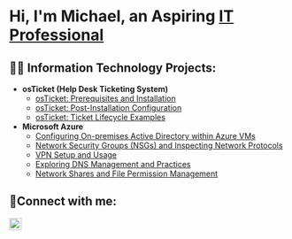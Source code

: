 <h1>Hi, I'm Michael, an Aspiring <a href="https://linkedin.com/in/Michael">IT Professional </a></h1>

<h2>👨‍💻 Information Technology Projects:</h2>

- <b>osTicket (Help Desk Ticketing System)</b>
  - [osTicket: Prerequisites and Installation](https://github.com/Mcole98/osticket-prereqs)
  - [osTicket: Post-Installation Configuration](https://github.com/Mcole98/post-install-config)
  - [osTicket: Ticket Lifecycle Examples](https://github.com/Mcole98/ticket-lifecycle)
- <b>Microsoft Azure</b>
  - [Configuring On-premises Active Directory within Azure VMs](https://github.com/Mcole98/configure-ad)
  - [Network Security Groups (NSGs) and Inspecting Network Protocols](https://github.com/Mcole98/azure-network-protocols)
  - [VPN Setup and Usage](https://github.com/Mcole98/vpn-lab)
   - [Exploring DNS Management and Practices](https://github.com/Mcole98/Exploring-DNS-Management-and-Practices)
   - [Network Shares and File Permission Management](https://github.com/Mcole98/Network-Shares-and-File-Permission-Management)

<h2>🤳Connect with me:</h2>

[<img align="left" alt="Josh | LinkedIn" width="22px" src="https://cdn.jsdelivr.net/npm/simple-icons@v3/icons/linkedin.svg" />][linkedin]

[linkedin]: https://linkedin.com/in/michael-cole-43a9a1248

